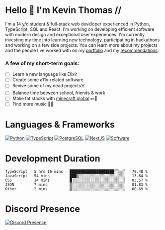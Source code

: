 # Hello 👋 I'm Kevin Thomas //

I'm a 14 y/o student & full-stack web developer experienced in Python, TypeScript, SQL and React. I'm working on developing efficient software with modern design and exceptional user experiences. I'm currently investing my time into learning new technology, participating in hackathons and working on a few side projects. You can learn more about my projects and the people I've worked with on my [portfolio](https://kevinthomas.codes/) and my [recommendations](https://github.com/kevinjosethomas/Testimonials).

### A few of my short-term goals:
- [ ] Learn a new language like Elixir
- [ ] Create some a11y-related software
- [ ] Revive some of my dead projects☠️
- [ ] Balance time between school, friends & work
- [ ] Make fat stacks with [minecraft.global](https://minecraft.global/) 💵💸
- [ ] Find more music 🎵🎶

# Languages & Frameworks
[![Python](https://i.imgur.com/4uL6M3Y.png)](https://kevinthomas.codes/stack)
[![TypeScript](https://i.imgur.com/HSLaLXl.png)](https://kevinthomas.codes/stack)
[![PostgreSQL](https://i.imgur.com/XDJjRc1.png)](https://kevinthomas.codes/stack)
[![NextJS](https://i.imgur.com/eCDGymD.png)](https://kevinthomas.codes/stack)
[![Software](https://i.imgur.com/cdfHm5u.png)](https://kevinthomas.codes/stack)

# Development Duration

<!--START_SECTION:waka-->

```text
TypeScript   5 hrs 16 mins   ████████████████████░░░░░   79.48 %
JavaScript   54 mins         ███▒░░░░░░░░░░░░░░░░░░░░░   13.64 %
CSS          14 mins         █░░░░░░░░░░░░░░░░░░░░░░░░   03.57 %
JSON         7 mins          ▒░░░░░░░░░░░░░░░░░░░░░░░░   01.83 %
Other        2 mins          ▒░░░░░░░░░░░░░░░░░░░░░░░░   00.69 %
```

<!--END_SECTION:waka-->

# Discord Presence
[![Discord Presence](https://lanyard.cnrad.dev/api/418707912836382721)](https:/kevinthomas.codes/)
